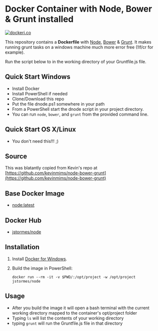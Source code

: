 # Docker Container with Node, Bower & Grunt installed
[![dockeri.co](http://dockeri.co/image/jstormes/node)](https://hub.docker.com/r/jstormes/node/)

This repository contains a **Dockerfile** with [Node](http://nodejs.org/), [Bower](http://bower.io/) & [Grunt](http://gruntjs.com/).  It makes running grunt tasks on a windows machine much more error free (!lf/cr for example).  

Run the script below to in the working directory of your Gruntfile.js file.

## Quick Start Windows

* Install Docker
* Install PowerShell if needed
* Clone/Download this repo
* Put the file dnode.ps1 somewhere in your path
* From a PowerShell start the dnode script in your project directory.
* You can run `node`, `bower`, and `grunt` from the provided command line.

## Quick Start OS X/Linux

* You don't need this!!! ;)

## Source

This was blatantly copied from Kevin's repo at [https://github.com/kevinmims/node-bower-grunt](https://github.com/kevinmims/node-bower-grunt)

## Base Docker Image

* [node:latest](https://hub.docker.com/r/_/node/)

## Docker Hub
* [jstormes/node](https://hub.docker.com/r/jstormes/node)

## Installation

1. Install [Docker for Windows](https://docs.docker.com/docker-for-windows/install/).

2. Build the image in PowerShell:
     ```
     docker run --rm -it -v $PWD/:/opt/project -w /opt/project jstormes/node
     ````

## Usage
* After you build the image it will open a bash terminal with the current working directory mapped to the container's opt/project folder
* Typing `ls` will list the contents of your working directory
* typing `grunt` will run the Gruntfile.js file in that directory